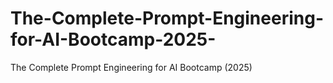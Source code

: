 # The-Complete-Prompt-Engineering-for-AI-Bootcamp-2025-
The Complete Prompt Engineering for AI Bootcamp (2025)
